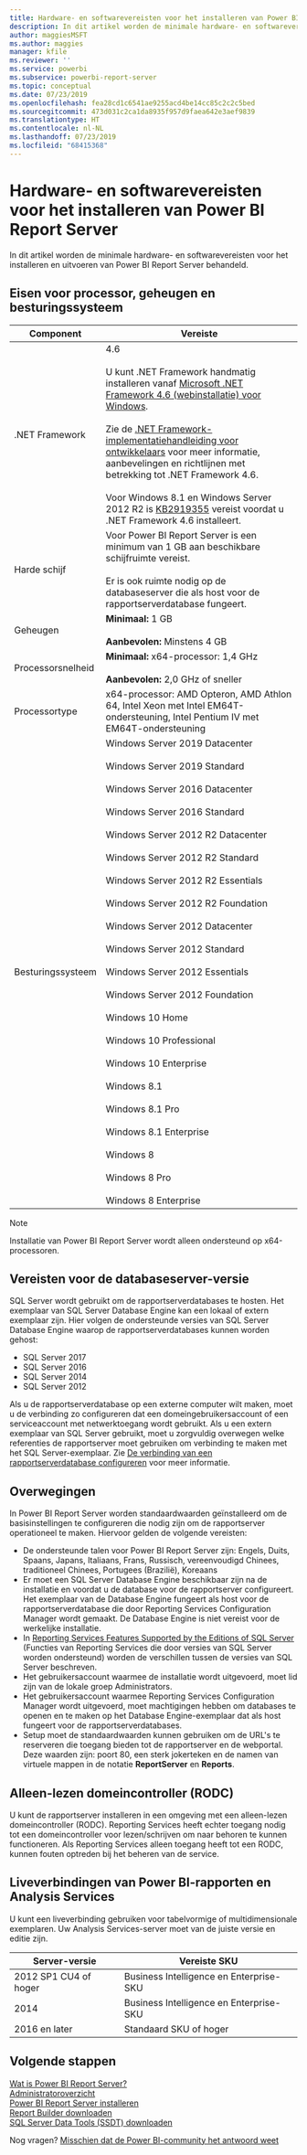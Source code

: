 ```yaml
---
title: Hardware- en softwarevereisten voor het installeren van Power BI Report Server
description: In dit artikel worden de minimale hardware- en softwarevereisten voor het installeren en uitvoeren van Power BI Report Server behandeld.
author: maggiesMSFT
ms.author: maggies
manager: kfile
ms.reviewer: ''
ms.service: powerbi
ms.subservice: powerbi-report-server
ms.topic: conceptual
ms.date: 07/23/2019
ms.openlocfilehash: fea28cd1c6541ae9255acd4be14cc85c2c2c5bed
ms.sourcegitcommit: 473d031c2ca1da8935f957d9faea642e3aef9839
ms.translationtype: HT
ms.contentlocale: nl-NL
ms.lasthandoff: 07/23/2019
ms.locfileid: "68415368"
---
```

# <a name="hardware-and-software-requirements-for-installing-power-bi-report-server"></a>Hardware- en softwarevereisten voor het installeren van Power BI Report Server

In dit artikel worden de minimale hardware- en softwarevereisten voor het installeren en uitvoeren van Power BI Report Server behandeld.

## <a name="processor-memory-and-operating-system-requirements"></a>Eisen voor processor, geheugen en besturingssysteem

| Component | Vereiste |
| --- | --- |
| .NET Framework |4.6<br><br>U kunt .NET Framework handmatig installeren vanaf [Microsoft .NET Framework 4.6 (webinstallatie) voor Windows](http://support.microsoft.com/kb/3045560).<br/><br/> Zie de [.NET Framework-implementatiehandleiding voor ontwikkelaars](http://msdn.microsoft.com/library/ee942965\(v=vs.110\).aspx) voor meer informatie, aanbevelingen en richtlijnen met betrekking tot .NET Framework 4.6.<br/><br/>Voor Windows 8.1 en Windows Server 2012 R2 is [KB2919355](http://support.microsoft.com/kb/2919355) vereist voordat u .NET Framework 4.6 installeert. |
| Harde schijf |Voor Power BI Report Server is een minimum van 1 GB aan beschikbare schijfruimte vereist.<br><br>Er is ook ruimte nodig op de databaseserver die als host voor de rapportserverdatabase fungeert. |
| Geheugen |**Minimaal:** 1 GB<br/><br/> **Aanbevolen:** Minstens 4 GB |
| Processorsnelheid |**Minimaal:** x64-processor: 1,4 GHz<br/><br/> **Aanbevolen:** 2,0 GHz of sneller |
| Processortype |x64-processor: AMD Opteron, AMD Athlon 64, Intel Xeon met Intel EM64T-ondersteuning, Intel Pentium IV met EM64T-ondersteuning |
| Besturingssysteem |Windows Server 2019 Datacenter<br><br>Windows Server 2019 Standard<br><br>Windows Server 2016 Datacenter<br><br>Windows Server 2016 Standard<br><br>Windows Server 2012 R2 Datacenter<br><br>Windows Server 2012 R2 Standard<br><br>Windows Server 2012 R2 Essentials<br><br>Windows Server 2012 R2 Foundation<br><br>Windows Server 2012 Datacenter<br><br>Windows Server 2012 Standard<br><br>Windows Server 2012 Essentials<br><br>Windows Server 2012 Foundation<br><br>Windows 10 Home<br><br>Windows 10 Professional<br><br>Windows 10 Enterprise<br><br>Windows 8.1<br><br>Windows 8.1 Pro<br><br>Windows 8.1 Enterprise<br><br>Windows 8<br><br>Windows 8 Pro<br><br>Windows 8 Enterprise |

> [!NOTE]
> Installatie van Power BI Report Server wordt alleen ondersteund op x64-processoren.


## <a name="database-server-version-requirements"></a>Vereisten voor de databaseserver-versie

SQL Server wordt gebruikt om de rapportserverdatabases te hosten. Het exemplaar van SQL Server Database Engine kan een lokaal of extern exemplaar zijn. Hier volgen de ondersteunde versies van SQL Server Database Engine waarop de rapportserverdatabases kunnen worden gehost:

* SQL Server 2017
* SQL Server 2016
* SQL Server 2014
* SQL Server 2012

Als u de rapportserverdatabase op een externe computer wilt maken, moet u de verbinding zo configureren dat een domeingebruikersaccount of een serviceaccount met netwerktoegang wordt gebruikt. Als u een extern exemplaar van SQL Server gebruikt, moet u zorgvuldig overwegen welke referenties de rapportserver moet gebruiken om verbinding te maken met het SQL Server-exemplaar. Zie [De verbinding van een rapportserverdatabase configureren](https://docs.microsoft.com/sql/reporting-services/install-windows/configure-a-report-server-database-connection-ssrs-configuration-manager) voor meer informatie.

## <a name="considerations"></a>Overwegingen

In Power BI Report Server worden standaardwaarden geïnstalleerd om de basisinstellingen te configureren die nodig zijn om de rapportserver operationeel te maken. Hiervoor gelden de volgende vereisten:

* De ondersteunde talen voor Power BI Report Server zijn: Engels, Duits, Spaans, Japans, Italiaans, Frans, Russisch, vereenvoudigd Chinees, traditioneel Chinees, Portugees (Brazilië), Koreaans
* Er moet een SQL Server Database Engine beschikbaar zijn na de installatie en voordat u de database voor de rapportserver configureert. Het exemplaar van de Database Engine fungeert als host voor de rapportserverdatabase die door Reporting Services Configuration Manager wordt gemaakt. De Database Engine is niet vereist voor de werkelijke installatie.
* In [Reporting Services Features Supported by the Editions of SQL Server](https://docs.microsoft.com/sql/reporting-services/reporting-services-features-supported-by-the-editions-of-sql-server-2016) (Functies van Reporting Services die door versies van SQL Server worden ondersteund) worden de verschillen tussen de versies van SQL Server beschreven.
* Het gebruikersaccount waarmee de installatie wordt uitgevoerd, moet lid zijn van de lokale groep Administrators.
* Het gebruikersaccount waarmee Reporting Services Configuration Manager wordt uitgevoerd, moet machtigingen hebben om databases te openen en te maken op het Database Engine-exemplaar dat als host fungeert voor de rapportserverdatabases.
* Setup moet de standaardwaarden kunnen gebruiken om de URL's te reserveren die toegang bieden tot de rapportserver en de webportal. Deze waarden zijn: poort 80, een sterk jokerteken en de namen van virtuele mappen in de notatie **ReportServer** en **Reports**.

## <a name="read-only-domain-controller-rodc"></a>Alleen-lezen domeincontroller (RODC)

 U kunt de rapportserver installeren in een omgeving met een alleen-lezen domeincontroller (RODC). Reporting Services heeft echter toegang nodig tot een domeincontroller voor lezen/schrijven om naar behoren te kunnen functioneren. Als Reporting Services alleen toegang heeft tot een RODC, kunnen fouten optreden bij het beheren van de service.

## <a name="power-bi-reports-and-analysis-services-live-connections"></a>Liveverbindingen van Power BI-rapporten en Analysis Services

U kunt een liveverbinding gebruiken voor tabelvormige of multidimensionale exemplaren. Uw Analysis Services-server moet van de juiste versie en editie zijn.

| **Server-versie** | **Vereiste SKU** |
| --- | --- |
| 2012 SP1 CU4 of hoger |Business Intelligence en Enterprise-SKU |
| 2014 |Business Intelligence en Enterprise-SKU |
| 2016 en later |Standaard SKU of hoger |

## <a name="next-steps"></a>Volgende stappen

[Wat is Power BI Report Server?](get-started.md)  
[Administratoroverzicht](admin-handbook-overview.md)  
[Power BI Report Server installeren](install-report-server.md)  
[Report Builder downloaden](https://www.microsoft.com/download/details.aspx?id=53613)  
[SQL Server Data Tools (SSDT) downloaden](http://go.microsoft.com/fwlink/?LinkID=616714)

Nog vragen? [Misschien dat de Power BI-community het antwoord weet](https://community.powerbi.com/)

